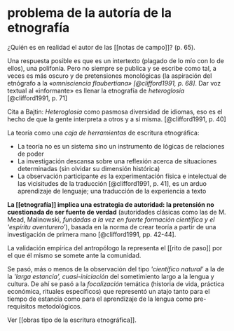 # problema de la autoría de la etnografía
¿Quién es en realidad el autor de las [[notas de campo]]? (p. 65). 

Una respuesta posible es que es un intertexto (plagado de lo mío con lo de ellos), una polifonía. Pero no siempre se publica y se escribe como tal, a veces es más oscuro y de pretensiones monológicas (la aspiración del etnógrafo a la *«omnisciencia flaubertiana» [@clifford1991, p. 68]*. Dar voz textual al «informante» es llenar la etnografía de *heteroglosia* [@clifford1991, p. 71]

Cita a Bajtin: *Heteroglosia* como pasmosa diversidad de idiomas, eso es el hecho de que la gente interpreta a otros y a sí misma. [@clifford1991, p. 40]

La teoría como una *caja de herramientas* de escritura etnográfica:

- La teoría no es un sistema sino un instrumento de lógicas de relaciones de poder
- La investigación descansa sobre una reflexión acerca de situaciones determinadas (sin olvidar su dimensión histórica)
- La observación participante *es* la experimentación física e intelectual de las vicisitudes de la traducción [@clifford1991, p. 41], es un arduo aprendizaje de lenguaje; una traducción de la experiencia a texto

**La [[etnografía]] implica una estrategia de autoridad: la pretensión no cuestionada de ser fuente de verdad** (autoridades clásicas como las de M. Mead, Malinowski, *fundadas a la vez en fuerte formación científica y el 'espíritu aventurero'*), basada en la norma de crear teoría a partir de una investigación de primera mano [@clifford1991, pp. 42-44].

La validación empírica del antropólogo la representa el [[rito de paso]] por el que él mismo se somete ante la comunidad.

Se pasó, más o menos de la observación del tipo *'científico natural'* a la de la *'larga estancia', cuasi-iniciación* del sometimiento largo a la lengua y cultura. De ahí se pasó a la *focalización* temática (historia de vida, práctica económica, rituales específicos) que representó un atajo tanto para el tiempo de estancia como para el aprendizaje de la lengua como pre-requisitos metodológicos.

Ver [[obras tipo de la escritura etnográfica]].